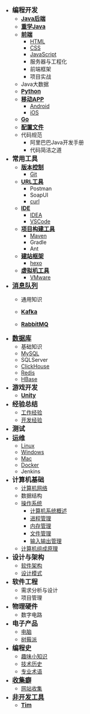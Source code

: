 - <font style="font-weight:bold;font-size:17px;">编程开发</font>
  - [<font style="font-weight:bold;font-size:15px;">Java后端</font>](编程开发/Java后端/)
  - [<font style="font-weight:bold;font-size:15px;">重学Java</font>](编程开发/重学Java/)
  - [<font style="font-weight:bold;font-size:15px;">前端</font>](编程开发/前端/)
    - [HTML](编程开发/前端/HTML/)
    - [CSS](编程开发/前端/CSS/)
    - [JavaScript](编程开发/前端/JavaScript/)
    - 服务器与工程化
    - 前端框架
    - 项目实战
  - Java大数据
  - [<font style="font-weight:bold;font-size:15px;">Python</font>](编程开发/Python/)
  - [<font style="font-weight:bold;font-size:15px;">移动APP</font>](编程开发/移动APP/)
    * [Android](编程开发/移动APP/Android/)
    * [iOS](编程开发/移动APP/iOS/)
  - [<font style="font-weight:bold;font-size:15px;">Go</font>](编程开发/Go/)
  - [<font style="font-weight:bold;font-size:15px;">配置文件</font>](编程开发/配置文件/)
  - 代码规范
    - 阿里巴巴Java开发手册
    - 代码简洁之道
- <font style="font-weight:bold;font-size:17px;">常用工具</font>
  - [<font style="font-weight:bold;font-size:15px;">版本控制</font>](常用工具/版本控制/)
    - [Git](常用工具/版本控制/Git)
  - [<font style="font-weight:bold;font-size:15px;">URL工具</font>](常用工具/URL工具/)
    - Postman
    - SoapUI
    - [curl](常用工具/URL工具/curl/)
  - [<font style="font-weight:bold;font-size:15px;">IDE</font>](常用工具/IDE/)
    - [IDEA](常用工具/IDE/IDEA/)
    - [VSCode](常用工具/IDE/VSCode/)
  - [<font style="font-weight:bold;font-size:15px;">项目构建工具</font>](常用工具/项目构建工具/)
    - [Maven](常用工具/项目构建工具/Maven/)
    - Gradle
    - Ant
  - [<font style="font-weight:bold;font-size:15px;">建站框架</font>](常用工具/建站框架/)
    - [hexo](常用工具/建站框架/hexo/)
  - [<font style="font-weight:bold;font-size:15px;">虚拟机工具</font>](常用工具/虚拟机工具/)
    - [VMware](常用工具/虚拟机工具/VMware/)
- [<font style="font-weight:bold;font-size:17px;">消息队列</font>](消息队列/)
  - 通用知识

  - [<font style="font-weight:bold;font-size:15px;">Kafka</font>](消息队列/Kafka/)
  
  - [<font style="font-weight:bold;font-size:15px;">RabbitMQ</font>](消息队列/RabbitMQ/)
- [<font style="font-weight:bold;font-size:17px;">数据库</font>](数据库/)
  - 基础知识
  - [MySQL](数据库/MySQL/)
  - SQLServer
  - [ClickHouse](数据库/ClickHouse/)
  - [Redis](数据库/Redis/)
  - [HBase](数据库/HBase/)
- <font style="font-weight:bold;font-size:17px;">游戏开发</font>
  - [<font style="font-weight:bold;font-size:15px;">Unity</font>](游戏开发/Unity/)
- <font style="font-weight:bold;font-size:17px;">经验总结</font>
  - [工作经验](经验总结/工作经验/)
  - [开发经验](经验总结/开发经验/)
- <font style="font-weight:bold;font-size:17px;">测试</font>
- <font style="font-weight:bold;font-size:17px;">运维</font>
  - [Linux](运维/Linux/)
  - [Windows](运维/Windows/)
  - [Mac](运维/Mac/)
  - [Docker](运维/Docker/)
  - Jenkins
- <font style="font-weight:bold;font-size:17px;">计算机基础</font>
  - [计算机网络](计算机基础/计算机网络/)
  - 数据结构
  - [操作系统](计算机基础/操作系统/)
    - [计算机系统概述](计算机基础/操作系统/计算机系统概述/)
    - [进程管理](计算机基础/操作系统/进程管理/)
    - [内存管理](计算机基础/操作系统/内存管理/)
    - [文件管理](计算机基础/操作系统/文件管理/)
    - [输入输出管理](计算机基础/操作系统/输入输出管理/)
  - [计算机组成原理](计算机基础/计算机组成原理/)
- <font style="font-weight:bold;font-size:17px;">设计与架构</font>
  - [软件架构](设计与架构/软件架构/)
  - [设计模式](设计与架构/设计模式/)
- <font style="font-weight:bold;font-size:17px;">软件工程</font>
  - 需求分析与设计
  - 项目管理
- <font style="font-weight:bold;font-size:17px;">物理硬件</font>
  - 数字电路
- <font style="font-weight:bold;font-size:17px;">电子产品</font>
  - [电脑](电子产品/电脑/)
  - [树莓派](电子产品/树莓派/)
- <font style="font-weight:bold;font-size:17px;">编程史</font>
  - [趣味小知识](/编程史/趣味小知识/)
  - [技术历史](/编程史/技术历史/)
  - [专业术语](/编程史/专业术语/)
- [<font style="font-weight:bold;font-size:17px;">收集癖</font>](收集癖/)
  - [网站收集](收集癖/网站收集)
- [<font style="font-weight:bold;font-size:17px;">非开发工具</font>](非开发工具/)
  - [<font style="font-weight:bold;font-size:15px;">Tim</font>](非开发工具/Tim/)


